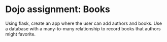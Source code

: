 # Dojo assignment: Books
Using flask, create an app where the user can add authors and books. Use a database with a many-to-many relationship to record books that authors might favorite.